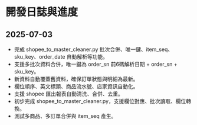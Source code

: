 # 開發日誌與進度

## 2025-07-03
- 完成 shopee_to_master_cleaner.py 批次合併、唯一鍵、item_seq、sku_key、order_date 自動解析等功能。
- 支援多批次資料合併，唯一鍵為 order_sn 前6碼解析日期 + order_sn + sku_key。
- 新資料自動覆蓋舊資料，確保訂單狀態與明細為最新。
- 欄位順序、英文標頭、商品流水號、店家資訊自動化。
- 支援 shopee 匯出報表自動清洗、合併、去重。
- 初步完成 shopee_to_master_cleaner.py，支援欄位對應、批次讀取、欄位轉換。
- 測試多商品、多訂單合併與 item_seq 產生。
